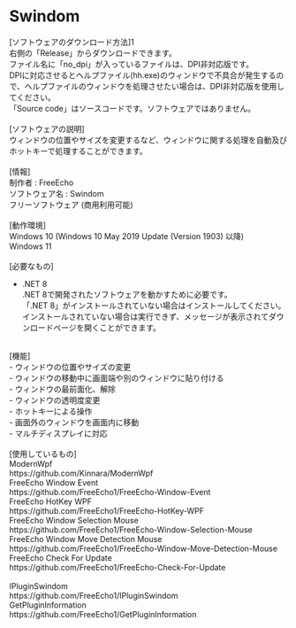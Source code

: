 # Swindom

[ソフトウェアのダウンロード方法]1<br>
右側の「Release」からダウンロードできます。<br>
ファイル名に「no_dpi」が入っているファイルは、DPI非対応版です。<br>
DPIに対応させるとヘルプファイル(hh.exe)のウィンドウで不具合が発生するので、ヘルプファイルのウィンドウを処理させたい場合は、DPI非対応版を使用してください。<br>
「Source code」はソースコードです。ソフトウェアではありません。<br>
<br>
[ソフトウェアの説明]<br>
ウィンドウの位置やサイズを変更するなど、ウィンドウに関する処理を自動及びホットキーで処理することができます。<br>
<br>
[情報]<br>
制作者 : FreeEcho<br>
ソフトウェア名 : Swindom<br>
フリーソフトウェア (商用利用可能)<br>
<br>
[動作環境]<br>
Windows 10 (Windows 10 May 2019 Update (Version 1903) 以降)<br>
Windows 11<br>
<br>
[必要なもの]<br>
 - .NET 8<br>
.NET 8で開発されたソフトウェアを動かすために必要です。<br>
「.NET 8」がインストールされていない場合はインストールしてください。<br>
インストールされていない場合は実行できず、メッセージが表示されてダウンロードページを開くことができます。<br>
<br>
[機能]<br>
 - ウィンドウの位置やサイズの変更<br>
 - ウィンドウの移動中に画面端や別のウィンドウに貼り付ける<br>
 - ウィンドウの最前面化、解除<br>
 - ウィンドウの透明度変更<br>
 - ホットキーによる操作<br>
 - 画面外のウィンドウを画面内に移動<br>
 - マルチディスプレイに対応<br>
<br>
[使用しているもの]<br>
ModernWpf<br>
https://github.com/Kinnara/ModernWpf<br>
FreeEcho Window Event<br>
https://github.com/FreeEcho1/FreeEcho-Window-Event<br>
FreeEcho HotKey WPF<br>
https://github.com/FreeEcho1/FreeEcho-HotKey-WPF<br>
FreeEcho Window Selection Mouse<br>
https://github.com/FreeEcho1/FreeEcho-Window-Selection-Mouse<br>
FreeEcho Window Move Detection Mouse<br>
https://github.com/FreeEcho1/FreeEcho-Window-Move-Detection-Mouse<br>
FreeEcho Check For Update<br>
https://github.com/FreeEcho1/FreeEcho-Check-For-Update<br>
<br>
IPluginSwindom<br>
https://github.com/FreeEcho1/IPluginSwindom<br>
GetPluginInformation<br>
https://github.com/FreeEcho1/GetPluginInformation<br>
